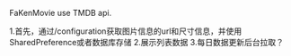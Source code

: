 FaKenMovie use TMDB api.

1.首先，通过/configuration获取图片信息的url和尺寸信息，并使用SharedPreference或者数据库存储
2.展示列表数据
3.每日数据更新后台拉取？